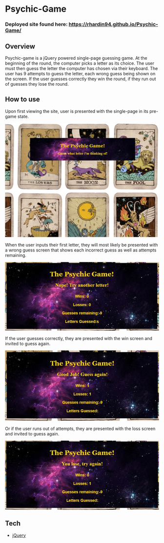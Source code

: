 # Psychic-Game
### Deployed site found here: https://rhardin94.github.io/Psychic-Game/
## Overview
Psychic-game is a jQuery powered single-page guessing game. At the beginning of the round, the computer picks a letter as its choice. The user must then guess the letter the computer has chosen via their keyboard. The user has 9 attempts to guess the letter, each wrong guess being shown on the screen. If the user guesses correctly they win the round, if they run out of guesses they lose the round.
## How to use

Upon first viewing the site, user is presented with the single-page in its pre-game state.

![homepage in pre-game state, tells user to press a letter to begin](/assets/screenshots/home.jpg)

When the user inputs their first letter, they will most likely be presented with a wrong guess screen that shows each incorrect guess as well as attempts remaining.

![game tells user to guess again, attempts remaining and incorrect letter guessed](/assets/screenshots/wrong.jpg)

If the user guesses correctly, they are presented with the win screen and invited to guess again.

![score screen with win indicated](/assets/screenshots/win.jpg)

Or if the user runs out of attempts, they are presented with the loss screen and invited to guess again.

![score screen with loss indicated](/assets/screenshots/lose.jpg)

## Tech
* [jQuery](https://jquery.com/)
